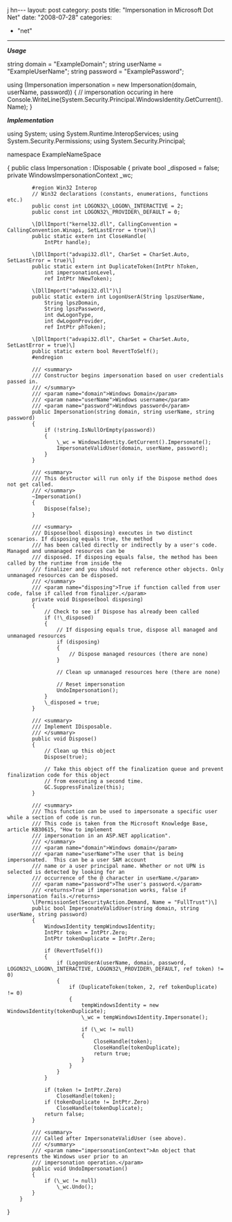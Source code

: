 
j
hn---
layout: post
category: posts
title: "Impersonation in Microsoft Dot Net"
date: "2008-07-28"
categories: 
  - "net"
---

_**Usage**_

string domain = "ExampleDomain";
string userName = "ExampleUserName";
string password = "ExamplePassword"; 

using (Impersonation impersonation = new Impersonation(domain, userName, password))
{
 // impersonation occuring in here 
         Console.WriteLine(System.Security.Principal.WindowsIdentity.GetCurrent().Name);
} 

_**Implementation**_

using System;
using System.Runtime.InteropServices;
using System.Security.Permissions;
using System.Security.Principal;

namespace ExampleNameSpace

{
     public class Impersonation : IDisposable
        {
            private bool \_disposed = false;
            private WindowsImpersonationContext \_wc;

            #region Win32 Interop
            // Win32 declarations (constants, enumerations, functions etc.)
            public const int LOGON32\_LOGON\_INTERACTIVE = 2;
            public const int LOGON32\_PROVIDER\_DEFAULT = 0;

            \[DllImport("kernel32.dll", CallingConvention = CallingConvention.Winapi, SetLastError = true)\]
            public static extern int CloseHandle(
                IntPtr handle);

            \[DllImport("advapi32.dll", CharSet = CharSet.Auto, SetLastError = true)\]
            public static extern int DuplicateToken(IntPtr hToken,
                int impersonationLevel,
                ref IntPtr hNewToken);

            \[DllImport("advapi32.dll")\]
            public static extern int LogonUserA(String lpszUserName,
                String lpszDomain,
                String lpszPassword,
                int dwLogonType,
                int dwLogonProvider,
                ref IntPtr phToken);

            \[DllImport("advapi32.dll", CharSet = CharSet.Auto, SetLastError = true)\]
            public static extern bool RevertToSelf();
            #endregion

            /// <summary>
            /// Constructor begins impersonation based on user credentials passed in. 
            /// </summary>
            /// <param name="domain">Windows Domain</param>
            /// <param name="userName">Windows username</param>
            /// <param name="password">Windows password</param>
            public Impersonation(string domain, string userName, string password)
            {
                if (!string.IsNullOrEmpty(password))
                {
                    \_wc = WindowsIdentity.GetCurrent().Impersonate();
                    ImpersonateValidUser(domain, userName, password);
                }
            }

            /// <summary>
            /// This destructor will run only if the Dispose method does not get called.
            /// </summary>
            ~Impersonation()
            {
                Dispose(false);
            }

            /// <summary>
            /// Dispose(bool disposing) executes in two distinct scenarios. If disposing equals true, the method
            /// has been called directly or indirectly by a user's code. Managed and unmanaged resources can be
            /// disposed. If disposing equals false, the method has been called by the runtime from inside the
            /// finalizer and you should not reference other objects. Only unmanaged resources can be disposed.
            /// </summary>
            /// <param name="disposing">True if function called from user code, false if called from finalizer.</param>
            private void Dispose(bool disposing)
            {
                // Check to see if Dispose has already been called
                if (!\_disposed)
                {
                    // If disposing equals true, dispose all managed and unmanaged resources
                    if (disposing)
                    {
                        // Dispose managed resources (there are none)
                    }

                    // Clean up unmanaged resources here (there are none)

                    // Reset impersonation
                    UndoImpersonation();
                }
                \_disposed = true;
            }

            /// <summary>
            /// Implement IDisposable.
            /// </summary>
            public void Dispose()
            {
                // Clean up this object
                Dispose(true);

                // Take this object off the finalization queue and prevent finalization code for this object
                // from executing a second time.
                GC.SuppressFinalize(this);
            }

            /// <summary>
            /// This function can be used to impersonate a specific user while a section of code is run.
            /// This code is taken from the Microsoft Knowledge Base, article KB30615, "How to implement
            /// impersonation in an ASP.NET application".
            /// </summary>
            /// <param name="domain">Windows domain</param>
            /// <param name="userName">The user that is being impersonated.  This can be a user SAM account
            /// name or a user principal name. Whether or not UPN is selected is detected by looking for an
            /// occurrence of the @ character in userName.</param>
            /// <param name="password">The user's password.</param>
            /// <returns>True if impersonation works, false if impersonation fails.</returns>
            \[PermissionSet(SecurityAction.Demand, Name = "FullTrust")\]
            public bool ImpersonateValidUser(string domain, string userName, string password)
            {
                WindowsIdentity tempWindowsIdentity;
                IntPtr token = IntPtr.Zero;
                IntPtr tokenDuplicate = IntPtr.Zero;

                if (RevertToSelf())
                {   
                    if (LogonUserA(userName, domain, password, LOGON32\_LOGON\_INTERACTIVE, LOGON32\_PROVIDER\_DEFAULT, ref token) != 0)
                    {
                        if (DuplicateToken(token, 2, ref tokenDuplicate) != 0)
                        {
                            tempWindowsIdentity = new WindowsIdentity(tokenDuplicate);
                            \_wc = tempWindowsIdentity.Impersonate();

                            if (\_wc != null)
                            {
                                CloseHandle(token);
                                CloseHandle(tokenDuplicate);
                                return true;
                            }
                        }
                    }
                }

                if (token != IntPtr.Zero)
                    CloseHandle(token);
                if (tokenDuplicate != IntPtr.Zero)
                    CloseHandle(tokenDuplicate);
                return false;
            }

            /// <summary>
            /// Called after ImpersonateValidUser (see above).
            /// </summary>
            /// <param name="impersonationContext">An object that represents the Windows user prior to an
            /// impersonation operation.</param>
            public void UndoImpersonation()
            {
                if (\_wc != null)
                    \_wc.Undo();
            }
        } 
 
}

